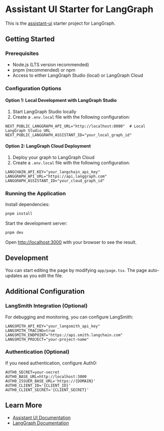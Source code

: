# Assistant UI Starter for LangGraph

This is the [assistant-ui](https://github.com/Yonom/assistant-ui) starter project for LangGraph.

## Getting Started

### Prerequisites

- Node.js (LTS version recommended)
- pnpm (recommended) or npm
- Access to either LangGraph Studio (local) or LangGraph Cloud

### Configuration Options

#### Option 1: Local Development with LangGraph Studio

1. Start LangGraph Studio locally
2. Create a `.env.local` file with the following configuration:

```env
NEXT_PUBLIC_LANGGRAPH_API_URL="http://localhost:8000"  # Local LangGraph Studio URL
NEXT_PUBLIC_LANGGRAPH_ASSISTANT_ID="your_local_graph_id"
```

#### Option 2: LangGraph Cloud Deployment

1. Deploy your graph to LangGraph Cloud
2. Create a `.env.local` file with the following configuration:

```env
LANGCHAIN_API_KEY="your_langchain_api_key"
LANGGRAPH_API_URL="https://api.langgraph.com"
LANGGRAPH_ASSISTANT_ID="your_cloud_graph_id"
```

### Running the Application

Install dependencies:

```bash
pnpm install
```

Start the development server:

```bash
pnpm dev
```

Open [http://localhost:3000](http://localhost:3000) with your browser to see the result.

## Development

You can start editing the page by modifying `app/page.tsx`. The page auto-updates as you edit the file.

## Additional Configuration

### LangSmith Integration (Optional)

For debugging and monitoring, you can configure LangSmith:

```env
LANGSMITH_API_KEY="your_langsmith_api_key"
LANGSMITH_TRACING=true
LANGSMITH_ENDPOINT="https://api.smith.langchain.com"
LANGSMITH_PROJECT="your-project-name"
```

### Authentication (Optional)

If you need authentication, configure Auth0:

```env
AUTH0_SECRET=your-secret
AUTH0_BASE_URL=http://localhost:3000
AUTH0_ISSUER_BASE_URL='https://{DOMAIN}'
AUTH0_CLIENT_ID='{CLIENT_ID}'
AUTH0_CLIENT_SECRET='{CLIENT_SECRET}'
```

## Learn More

- [Assistant UI Documentation](https://www.assistant-ui.com)
- [LangGraph Documentation](https://python.langchain.com/docs/langgraph)
